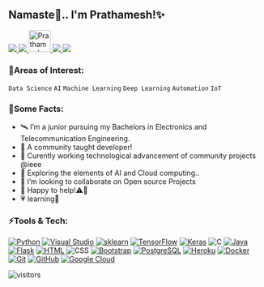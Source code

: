 ## Namaste🙏.. I'm Prathamesh!✨
<a href="https://www.linkedin.com/in/thakur-prathamesh/">
<img src="https://img.icons8.com/fluent/48/000000/linkedin.png"/>
</a>
<a href="https://www.instagram.com/pbthakurr/">
<img src="https://img.icons8.com/fluent/48/000000/instagram-new.png"/>
</a>
<a href="https://dev.to/pbthakurr">
 <img src="https://user-images.githubusercontent.com/56729180/120904534-60ee6000-c66a-11eb-85b4-92155183fabf.png" alt="Prathamesh Thakur's DEV Community Profile" height="43" width="43">
</a>
<a href="mailto:prathamesh272000@gmail.com">
<img src="https://img.icons8.com/color/48/000000/gmail-new.png"/>
</a>
<a href="https://twitter.com/pbthakurr">
<img src="https://img.icons8.com/fluent/48/000000/twitter.png"/>        
</a>
      
### 🌌Areas of Interest:
`Data Science`  `AI` `Machine Learning` `Deep Learning` `Automation` `IoT`

### 🦄Some Facts:
- 🛰️ I’m a junior pursuing my Bachelors in Electronics and Telecommunication Engineering.
- 🔮 A community taught developer!
- 🔭 Curently working technological advancement of community projects @ieee
- 🌱 Exploring the elements of AI and Cloud computing..
- 👯 I’m looking to collaborate on Open source Projects
- 💬 Happy to help!⚠️💪
- 💗 learning🚀

### ⚡Tools & Tech:
[![Python](https://img.shields.io/badge/-Python-black?style=flat&logo=Python)](https://www.python.org/)
[![Visual Studio](https://img.shields.io/badge/-Visual%20Studio-234fc7?style=flat&logo=visual-studio-code)](https://code.visualstudio.com/)
[![sklearn](https://img.shields.io/badge/-sklearn-2878A2?style=flat&logo=scikit-learn)](https://scikit-learn.org/stable/)
[![TensorFlow](https://img.shields.io/badge/-TensorFlow-black?style=flat&logo=TensorFlow)](https://www.tensorflow.org/)
[![Keras](https://img.shields.io/badge/-Keras-d00000?style=flat&logo=Keras)](https://keras.io/)
![C](https://img.shields.io/badge/-C-00599C?style=flat&logo=c)
[![Java](https://img.shields.io/badge/-Java-CC3333?style=flat&logo=java)](https://www.java.com/en/)
[![Flask](https://img.shields.io/badge/Flask-white?style=flat&logo=flask&logoColor=black)](https://flask.palletsprojects.com/en/1.1.x/)
[![HTML](https://img.shields.io/badge/-HTML-E34F26?style=flat&logo=html5&logoColor=white)](https://www.w3.org/html/)
![CSS](https://img.shields.io/badge/-CSS-1572B6?style=flat&logo=css3)
[![Bootstrap](https://img.shields.io/badge/-Bootstrap-7952b3?style=flat&logo=bootstrap&logoColor=white)](https://getbootstrap.com/)
[![PostgreSQL](https://img.shields.io/badge/-PostgreSQL-336791?style=flat&logo=postgresql&logoColor=white)](https://www.postgresql.org/)
[![Heroku](https://img.shields.io/badge/-Heroku-430098?style=flat&logo=heroku)](https://www.heroku.com/)
[![Docker](https://img.shields.io/badge/-Docker-informational?style=flat&logo=docker&logoColor=white)](https://www.docker.com/)
[![Git](https://img.shields.io/badge/-Git-black?style=flat&logo=git)](https://git-scm.com/)
[![GitHub](https://img.shields.io/badge/-GitHub-181717?style=flat&logo=github)](https://github.com/)
[![Google Cloud](https://img.shields.io/badge/Google%20Cloud-9cf?style=flat&logo=google-cloud)](https://cloud.google.com/)


![visitors](https://visitor-badge.laobi.icu/badge?page_id=prathameshThakur.prathameshThakur)


<!--
[![Youtube Badge](https://img.shields.io/badge/-koolkanna-darkred?style=flat-square&logo=youtube&logoColor=white&link=https://www.youtube.com/c/koolkanna)](https://www.youtube.com/c/koolkanna)
[![Medium Badge](https://img.shields.io/badge/-@aemmadi-03a57a?style=flat-square&labelColor=000000&logo=Medium&link=https://medium.com/@aemmadi/)](https://medium.com/@aemmadi)
-->

<!--
**prathameshThakur/prathameshThakur** is a ✨ _special_ ✨ repository because its `README.md` (this file) appears on your GitHub profile.

Here are some ideas to get you started:


-->
